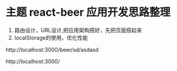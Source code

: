 # 主题      react-beer 应用开发思路整理

1. 路由设计，URL设计,把应用架构搭好，先把页面搭起来
2. localStorage的使用，优化性能


http://localhost:3000/beer/sd/asdasd

http://localhost:3000/